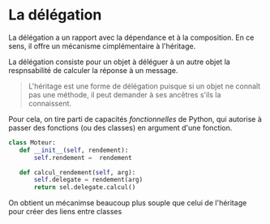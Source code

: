 # La délégation

La délégation a un rapport avec la dépendance et à la composition. En ce sens, il offre un mécanisme cimplémentaire à l'héritage.

La délégation consiste pour un objet à déléguer à un autre objet la respnsabilité de calculer la réponse à un message.

> L'héritage est une forme de délégation puisque si un objet ne connaît pas une méthode, il peut demander à ses ancêtres s'ils la connaissent.

Pour cela, on tire parti de capacités _fonctionnelles_ de Python, qui autorise à passer des fonctions (ou des classes) en argument d'une fonction.

```python
class Moteur:
   def __init__(self, rendement):
       self.rendement =  rendement

   def calcul_rendement(self, arg):
       self.delegate = rendement(arg)
       return sel.delegate.calcul()
```

On obtient un mécanimse beaucoup plus souple que celui de l'héritage pour créer des liens entre classes